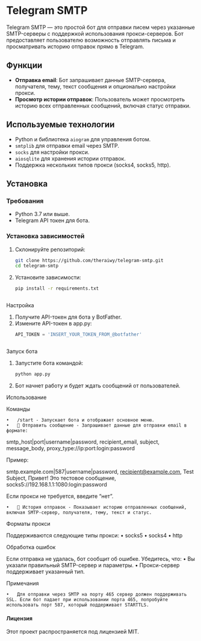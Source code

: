 # Telegram SMTP

Telegram SMTP — это простой бот для отправки писем через указанные SMTP-серверы с поддержкой использования прокси-серверов. Бот предоставляет пользователю возможность отправлять письма и просматривать историю отправок прямо в Telegram.

## Функции

- **Отправка email**: Бот запрашивает данные SMTP-сервера, получателя, тему, текст сообщения и опционально настройки прокси.
- **Просмотр истории отправок**: Пользователь может просмотреть историю всех отправленных сообщений, включая статус отправки.

## Используемые технологии

- Python и библиотека `aiogram` для управления ботом.
- `smtplib` для отправки email через SMTP.
- `socks` для настройки прокси.
- `aiosqlite` для хранения истории отправок.
- Поддержка нескольких типов прокси (socks4, socks5, http).

## Установка

### Требования

- Python 3.7 или выше.
- Telegram API токен для бота.

### Установка зависимостей

1. Склонируйте репозиторий:

   ```bash
   git clone https://github.com/theraiwy/telegram-smtp.git
   cd telegram-smtp

2.	Установите зависимости:

	```bash
 	pip install -r requirements.txt



Настройка

1.	Получите API-токен для бота у BotFather.
2.	Измените API-токен в app.py:
	```python
	API_TOKEN = 'INSERT_YOUR_TOKEN_FROM_@botfather'



Запуск бота

1.	Запустите бота командой:

	```bash
	python app.py


2.	Бот начнет работу и будет ждать сообщений от пользователей.

Использование

Команды

	•	/start - Запускает бота и отображает основное меню.
	•	📝 Отправить сообщение - Запрашивает данные для отправки email в формате:

smtp_host|port|username|password, recipient_email, subject, message_body, proxy_type://ip:port:login:password

Пример:

smtp.example.com|587|username|password, recipient@example.com, Test Subject, Привет! Это тестовое сообщение, socks5://192.168.1.1:1080:login:password

Если прокси не требуется, введите “нет”.

	•	📜 История отправок - Показывает историю отправленных сообщений, включая SMTP-сервер, получателя, тему, текст и статус.

Форматы прокси

Поддерживаются следующие типы прокси:
	•	socks5
	•	socks4
	•	http

Обработка ошибок

Если отправка не удалась, бот сообщит об ошибке. Убедитесь, что:
	•	Вы указали правильный SMTP-сервер и параметры.
	•	Прокси-сервер поддерживает указанный тип.

Примечания

	•	Для отправки через SMTP на порту 465 сервер должен поддерживать SSL. Если бот падает при использовании порта 465, попробуйте использовать порт 587, который поддерживает STARTTLS.

#### Лицензия

Этот проект распространяется под лицензией MIT.
